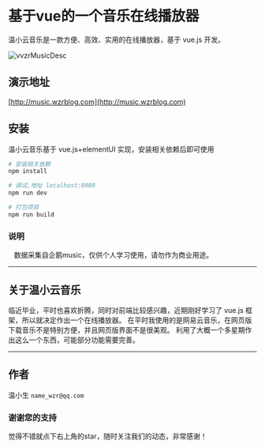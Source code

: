 # 基于vue的一个音乐在线播放器

温小云音乐是一款方便、高效、实用的在线播放器，基于 vue.js 开发。

![vvzrMusicDesc](http://ooghskq36.bkt.clouddn.com/show1.png)


## 演示地址

[http://music.wzrblog.com](http://music.wzrblog.com)

## 安装


温小云音乐基于 vue.js+elementUI 实现，安装相关依赖后即可使用

``` bash
# 安装相关依赖
npm install

# 调试,地址 localhost:8080
npm run dev

# 打包项目
npm run build

```

### 说明

    数据采集自企鹅music，仅供个人学习使用，请勿作为商业用途。

- - -

## 关于温小云音乐
临近毕业，平时也喜欢折腾，同时对前端比较感兴趣，近期刚好学习了 vue.js 框架，所以就决定作出一个在线播放器。
在平时我使用的是网易云音乐，在网页版下载音乐不是特别方便，并且网页版界面不是很美观。
利用了大概一个多星期作出这么一个东西，可能部分功能需要完善。

- - -

## 作者

 温小生 ```name_wzr@qq.com```

### 谢谢您的支持

  觉得不错就点下右上角的star，随时关注我们的动态，非常感谢！
